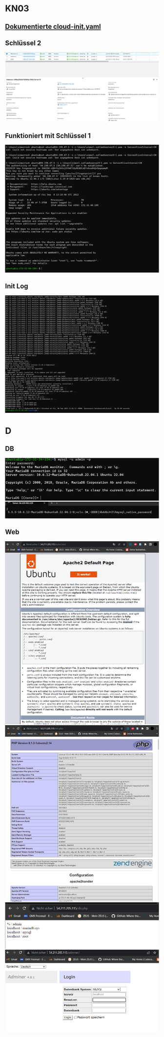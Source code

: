 # KN03

## [Dokumentierte cloud-init.yaml](https://github.com/simonstreuli/Modul-346/blob/master/KN03/cloud-init.yaml)

## Schlüssel 2

<img src="./images/details.png">

## Funktioniert mit Schlüssel 1

<img src="./images/succsess.png">

## Init Log

<img src="./images/log.png">

# D

## DB

<img src="./images/db-terminal.png">
<img src="./images/telnet.png">

## Web

<img src="./images/index.png">
<img src="./images/info.php.png">
<img src="./images/dbphp.png">
<img src="./images/adminer.png">
